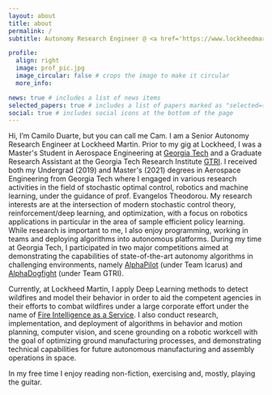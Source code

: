 ```yaml
---
layout: about
title: about
permalink: /
subtitle: Autonomy Research Engineer @ <a href='https://www.lockheedmartin.com/en-us/capabilities/autonomous-unmanned-systems.html'>Lockheed Martin Advanced Technology Center</a>.

profile:
  align: right
  image: prof_pic.jpg
  image_circular: false # crops the image to make it circular
  more_info:

news: true # includes a list of news items
selected_papers: true # includes a list of papers marked as "selected={true}"
social: true # includes social icons at the bottom of the page
---
```


Hi, I’m Camilo Duarte, but you can call me Cam. I am a Senior Autonomy Research Engineer at Lockheed Martin. Prior to my gig at Lockheed, I was a Master's Student in Aerospace Engineering at [Georgia Tech](https://www.gatech.edu/) and a Graduate Research Assistant at the Georgia Tech Research Institute [GTRI](https://www.gtri.gatech.edu/). I received both my Undergrad (2019) and Master's (2021) degrees in Aerospace Engineering from Georgia Tech where I engaged in various research activities in the field of stochastic optimal control, robotics and machine learning, under the guidance of prof. Evangelos Theodorou. My research interests are at the intersection of modern stochastic control theory, reinforcement/deep learning, and optimization, with a focus on robotics applications in particular in the area of sample efficient policy learning. While research is important to me, I also enjoy programming, working in teams and deploying algorithms into autonomous platforms. During my time at Georgia Tech, I participated in two major competitions aimed at demonstrating the capabilities of state-of-the-art autonomy algorithms in challenging environments, namely [AlphaPilot](https://www.herox.com/alphapilot/teams) (under Team Icarus) and [AlphaDogfight](https://www.youtube.com/watch?v=_dwbA7U-nnI) (under Team GTRI).
  
Currently, at Lockheed Martin, I apply Deep Learning methods to detect wildfires and model their behavior in order to aid the competent agencies in their efforts to combat wildfires under a large corporate effort under the name of [Fire Intelligence as a Service](https://www.lockheedmartin.com/en-us/products/firefighting-intelligence.html). I also conduct research, implementation, and deployment of algorithms in behavior and motion planning, computer vision, and scene grounding on a robotic workcell with the goal of optimizing ground manufacturing processes, and demonstrating technical capabilities for future autonomous manufacturing and assembly operations in space.
  
In my free time I enjoy reading non-fiction, exercising and, mostly, playing the guitar.